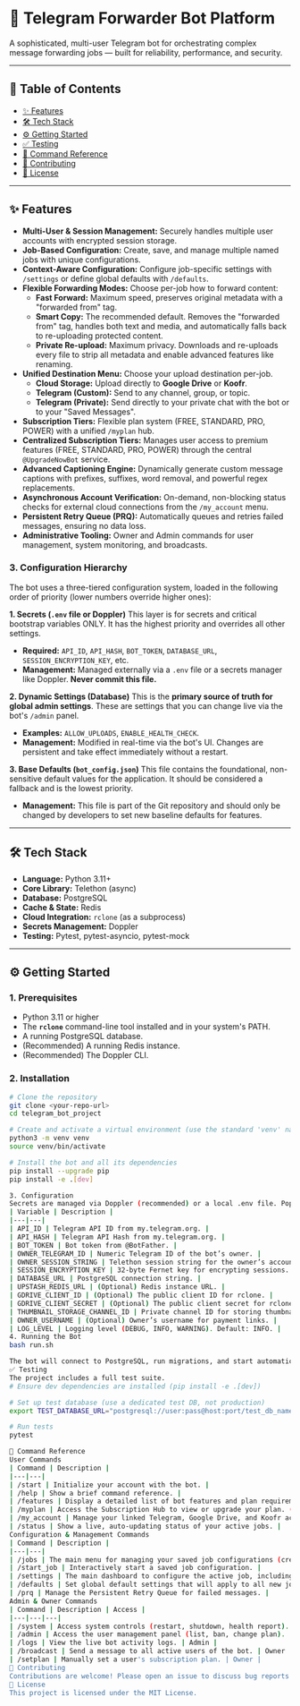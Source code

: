 # 🚀 Telegram Forwarder Bot Platform

A sophisticated, multi-user Telegram bot for orchestrating complex message forwarding jobs — built for reliability, performance, and security.

---
## 📑 Table of Contents

- [✨ Features](#-features)
- [🛠️ Tech Stack](#-tech-stack)
- [⚙️ Getting Started](#️-getting-started)
- [✅ Testing](#-testing)
- [📖 Command Reference](#-command-reference)
- [🤝 Contributing](#-contributing)
- [📜 License](#-license)

---
## ✨ Features

* **Multi-User & Session Management:** Securely handles multiple user accounts with encrypted session storage.
* **Job-Based Configuration:** Create, save, and manage multiple named jobs with unique configurations.
* **Context-Aware Configuration:** Configure job-specific settings with `/settings` or define global defaults with `/defaults`.
* **Flexible Forwarding Modes:** Choose per-job how to forward content:
    * **Fast Forward:** Maximum speed, preserves original metadata with a "forwarded from" tag.
    * **Smart Copy:** The recommended default. Removes the "forwarded from" tag, handles both text and media, and automatically falls back to re-uploading protected content.
    * **Private Re-upload:** Maximum privacy. Downloads and re-uploads every file to strip all metadata and enable advanced features like renaming.
* **Unified Destination Menu:** Choose your upload destination per-job.
    * **Cloud Storage:** Upload directly to **Google Drive** or **Koofr**.
    * **Telegram (Custom):** Send to any channel, group, or topic.
    * **Telegram (Private):** Send directly to your private chat with the bot or to your "Saved Messages".
* **Subscription Tiers:** Flexible plan system (FREE, STANDARD, PRO, POWER) with a unified `/myplan` hub.
* **Centralized Subscription Tiers:** Manages user access to premium features (FREE, STANDARD, PRO, POWER) through the central `@UpgradeNowBot` service.
* **Advanced Captioning Engine:** Dynamically generate custom message captions with prefixes, suffixes, word removal, and powerful regex replacements.
* **Asynchronous Account Verification:** On-demand, non-blocking status checks for external cloud connections from the `/my_account` menu.
* **Persistent Retry Queue (PRQ):** Automatically queues and retries failed messages, ensuring no data loss.
* **Administrative Tooling:** Owner and Admin commands for user management, system monitoring, and broadcasts.

### 3. Configuration Hierarchy

The bot uses a three-tiered configuration system, loaded in the following order of priority (lower numbers override higher ones):

**1. Secrets (`.env` file or Doppler)**
This layer is for secrets and critical bootstrap variables ONLY. It has the highest priority and overrides all other settings.
* **Required:** `API_ID`, `API_HASH`, `BOT_TOKEN`, `DATABASE_URL`, `SESSION_ENCRYPTION_KEY`, etc.
* **Management:** Managed externally via a `.env` file or a secrets manager like Doppler. **Never commit this file.**

**2. Dynamic Settings (Database)**
This is the **primary source of truth for global admin settings**. These are settings that you can change live via the bot's `/admin` panel.
* **Examples:** `ALLOW_UPLOADS`, `ENABLE_HEALTH_CHECK`.
* **Management:** Modified in real-time via the bot's UI. Changes are persistent and take effect immediately without a restart.

**3. Base Defaults (`bot_config.json`)**
This file contains the foundational, non-sensitive default values for the application. It should be considered a fallback and is the lowest priority.
* **Management:** This file is part of the Git repository and should only be changed by developers to set new baseline defaults for features.




---
## 🛠️ Tech Stack

* **Language:** Python 3.11+
* **Core Library:** Telethon (async)
* **Database:** PostgreSQL
* **Cache & State:** Redis
* **Cloud Integration:** `rclone` (as a subprocess)
* **Secrets Management:** Doppler
* **Testing:** Pytest, pytest-asyncio, pytest-mock

---
## ⚙️ Getting Started

### 1. Prerequisites

* Python 3.11 or higher
* The **`rclone`** command-line tool installed and in your system's PATH.
* A running PostgreSQL database.
* (Recommended) A running Redis instance.
* (Recommended) The Doppler CLI.

### 2. Installation

```bash
# Clone the repository
git clone <your-repo-url>
cd telegram_bot_project

# Create and activate a virtual environment (use the standard 'venv' name)
python3 -m venv venv
source venv/bin/activate

# Install the bot and all its dependencies
pip install --upgrade pip
pip install -e .[dev]

3. Configuration
Secrets are managed via Doppler (recommended) or a local .env file. Populate your chosen method with the following variables:
| Variable | Description |
|---|---|
| API_ID | Telegram API ID from my.telegram.org. |
| API_HASH | Telegram API Hash from my.telegram.org. |
| BOT_TOKEN | Bot token from @BotFather. |
| OWNER_TELEGRAM_ID | Numeric Telegram ID of the bot’s owner. |
| OWNER_SESSION_STRING | Telethon session string for the owner’s account. |
| SESSION_ENCRYPTION_KEY | 32-byte Fernet key for encrypting sessions. |
| DATABASE_URL | PostgreSQL connection string. |
| UPSTASH_REDIS_URL | (Optional) Redis instance URL. |
| GDRIVE_CLIENT_ID | (Optional) The public client ID for rclone. |
| GDRIVE_CLIENT_SECRET | (Optional) The public client secret for rclone. |
| THUMBNAIL_STORAGE_CHANNEL_ID | Private channel ID for storing thumbnails. |
| OWNER_USERNAME | (Optional) Owner’s username for payment links. |
| LOG_LEVEL | Logging level (DEBUG, INFO, WARNING). Default: INFO. |
4. Running the Bot
bash run.sh

The bot will connect to PostgreSQL, run migrations, and start automatically.
✅ Testing
The project includes a full test suite.
# Ensure dev dependencies are installed (pip install -e .[dev])

# Set up test database (use a dedicated test DB, not production)
export TEST_DATABASE_URL="postgresql://user:pass@host:port/test_db_name"

# Run tests
pytest

📖 Command Reference
User Commands
| Command | Description |
|---|---|
| /start | Initialize your account with the bot. |
| /help | Show a brief command reference. |
| /features | Display a detailed list of bot features and plan requirements. |
| /myplan | Access the Subscription Hub to view or upgrade your plan. (Aliases: /upgrade, /pay) |
| /my_account | Manage your linked Telegram, Google Drive, and Koofr accounts. Includes a live connection verifier. |
| /status | Show a live, auto-updating status of your active jobs. |
Configuration & Management Commands
| Command | Description |
|---|---|
| /jobs | The main menu for managing your saved job configurations (create, switch, delete). |
| /start_job | Interactively start a saved job configuration. |
| /settings | The main dashboard to configure the active job, including destinations, content, and performance. |
| /defaults | Set global default settings that will apply to all new jobs you create. |
| /prq | Manage the Persistent Retry Queue for failed messages. |
Admin & Owner Commands
| Command | Description | Access |
|---|---|---|
| /system | Access system controls (restart, shutdown, health report). | Admin |
| /admin | Access the user management panel (list, ban, change plan). | Admin |
| /logs | View the live bot activity logs. | Admin |
| /broadcast | Send a message to all active users of the bot. | Owner |
| /setplan | Manually set a user's subscription plan. | Owner |
🤝 Contributing
Contributions are welcome! Please open an issue to discuss bug reports or feature requests, or submit a pull request with a clear description of your changes.
📜 License
This project is licensed under the MIT License.
